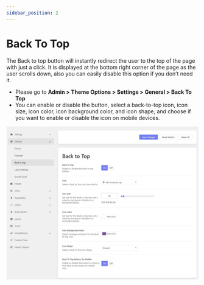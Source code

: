 ```yaml
---
sidebar_position: 2
---
```

# Back To Top

The Back to top button will instantly redirect the user to the top of the page with just a click. It is displayed at the bottom right corner of the page as the user scrolls down, also you can easily disable this option if you don’t need it.

* Please go to **Admin > Theme Options > Settings > General > Back To Top**
* You can enable or disable the button, select a back-to-top icon, icon size, icon color, icon background color, and icon shape, and choose if you want to enable or disable the icon on mobile devices.

![Back to top](./img/backtotop.jpeg)
